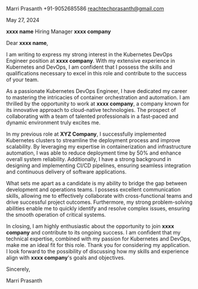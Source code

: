 Marri Prasanth
+91-9052685586
reachtechprasanth@gmail.com

May 27, 2024

**xxxx  name**
Hiring Manager
**xxxx  company**

Dear **xxxx  name**,

I am writing to express my strong interest in the Kubernetes DevOps Engineer position at **xxxx  company**. With my extensive experience in Kubernetes and DevOps, I am confident that I possess the skills and qualifications necessary to excel in this role and contribute to the success of your team.

As a passionate Kubernetes DevOps Engineer, I have dedicated my career to mastering the intricacies of container orchestration and automation. I am thrilled by the opportunity to work at **xxxx  company**, a company known for its innovative approach to cloud-native technologies. The prospect of collaborating with a team of talented professionals in a fast-paced and dynamic environment truly excites me.

In my previous role at **XYZ Company**, I successfully implemented Kubernetes clusters to streamline the deployment process and improve scalability. By leveraging my expertise in containerization and infrastructure automation, I was able to reduce deployment time by 50% and enhance overall system reliability. Additionally, I have a strong background in designing and implementing CI/CD pipelines, ensuring seamless integration and continuous delivery of software applications.

What sets me apart as a candidate is my ability to bridge the gap between development and operations teams. I possess excellent communication skills, allowing me to effectively collaborate with cross-functional teams and drive successful project outcomes. Furthermore, my strong problem-solving abilities enable me to quickly identify and resolve complex issues, ensuring the smooth operation of critical systems.

In closing, I am highly enthusiastic about the opportunity to join **xxxx  company** and contribute to its ongoing success. I am confident that my technical expertise, combined with my passion for Kubernetes and DevOps, make me an ideal fit for this role. Thank you for considering my application. I look forward to the possibility of discussing how my skills and experience align with **xxxx  company**'s goals and objectives.

Sincerely,

Marri Prasanth